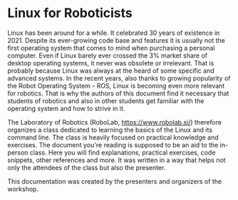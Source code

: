 # Linux for Roboticists

Linux has been around for a while. It celebrated 30 years of existence in 2021. Despite its ever-growing code base and features it is usually not the first operating system that comes to mind when purchasing a personal computer. Even if Linux barely ever crossed the 3% market share of desktop operating systems, it never was obsolete or irrelevant. That is probably because Linux was always at the heard of some specific and advanced systems. In the recent years, also thanks to growing popularity of the Robot Operating System - ROS, Linux is becoming even more relevant for robotics. That is why the authors of this document find it necessary that students of robotics and also in other students get familiar with the operating system and how to strive in it.

The Laboratory of Robotics (RoboLab, https://www.robolab.si/) therefore organizes a class dedicated to learning the basics of the Linux and its command line. The class is heavily focused on practical knowledge and exercises. The document you're reading is supposed to be an aid to the in-person class. Here you will find explanations, practical exercises, code snippets, other references and more. It was written in a way that helps not only the attendees of the class but also the presenter.

This documentation was created by the presenters and organizers of the workshop.


<!--

Peter: Stil - preveč tutorialsko, iz prve osebe. Mene to ne moti ampak se lahko kdo na faksu v to zatakne.

Splošno: Malo več razlage Linuxa kot modernega operacijskega sistema. Malo več navigacije po grafičnem vmesniku, nastavitve omrežja!

SUDO - Zapiši kako se lahko uporabnik logira kot `root` oz. supoer user. `sudo su`!

~/.bashrc - to povej kaj je in kam se ga vmesti! Prvič ga lahko omeniš v poglavju, ki naslavlja filesystem.

Preveri če je TTY in ostale stvari na točno takih mestih, kot piše. Torej F1 ali F7


Filesystem:
    Opiši /opt! Zoom se not inštalira, kot primer. Potem pa naveži na ROS.
    Opiši na kratako tudi /dev. Kot primer kamere, serijska komunikacija. Povej da so še ostale naprave tu

Obvezno podaj informacijo o `-r`! Torej rekurzivno. Recimo, rm -r!

Grafični prikaz bitov za permissione. chmod-calculator je kul ampak je fino če je v skripti ena slikica.

Pri `kill` dodaj tabelco signalov. Torej signterm - 9, etc


 -->